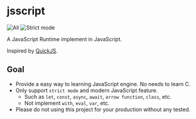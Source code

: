 # jsscript

![All](https://img.shields.io/endpoint?url=https%3A%2F%2Fgist.githubusercontent.com%2FXGHeaven%2Feb8c89fdddb8545a94c59c88b687fad5%2Fraw%2Fmain-all.json)
![Strict mode](https://img.shields.io/endpoint?url=https%3A%2F%2Fgist.githubusercontent.com%2FXGHeaven%2Feb8c89fdddb8545a94c59c88b687fad5%2Fraw%2Fmain-strict%2520mode.json)

A JavaScript Runtime implement in JavaScript.

Inspired by [QuickJS](https://github.com/bellard/quickjs).

## Goal

- Provide a easy way to learning JavaScript engine. No needs to learn C.
- Only support `strict mode` and modern JavaScript feature.
    - Such as `let`, `const`, `async`, `await`, `arrow function`, `class`, etc.
    - Not implement `with`, `eval`, `var`, etc.
- Please do not using this project for your production without any tested.
